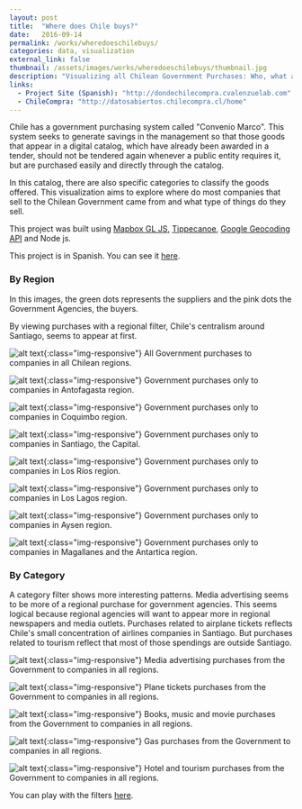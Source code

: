 ```yaml
---
layout: post
title:  "Where does Chile buys?"
date:   2016-09-14
permalink: /works/wheredoeschilebuys/
categories: data, visualization
external_link: false
thumbnail: /assets/images/works/wheredoeschilebuys/thumbnail.jpg
description: "Visualizing all Chilean Government Purchases: Who, what and where it buys?"
links:
  - Project Site (Spanish): "http://dondechilecompra.cvalenzuelab.com"
  - ChileCompra: "http://datosabiertos.chilecompra.cl/home"
---
```


Chile has a government purchasing system called "Convenio Marco".
This system seeks to generate savings in the management so that those goods that appear in a digital catalog, which have already been awarded in a tender, should not be tendered again whenever a public entity requires it, but are purchased easily and directly through the catalog.

In this catalog, there are also specific categories to classify the goods offered. This visualization aims to explore where do most companies that sell to the Chilean Government came from and what type of things do they sell.

This project was built using [Mapbox GL JS](https://www.mapbox.com/mapbox-gl-js/api/), [Tippecanoe](https://github.com/mapbox/tippecanoe), [Google Geocoding API](https://developers.google.com/maps/documentation/geocoding/start) and Node js.  

This project is in Spanish. You can see it [here](http://dondechilecompra.cvalenzuelab.com).

### By Region
In this images, the green dots represents the suppliers and the pink dots the Government Agencies, the buyers.

By viewing purchases with a regional filter, Chile's centralism around Santiago, seems to appear at first.

![alt text](/assets/images/works/wheredoeschilebuys/08wheredoeschilebuys.jpg "where does chile buys"){:class="img-responsive"}
All Government purchases to companies in all Chilean regions.

![alt text](/assets/images/works/wheredoeschilebuys/01wheredoeschilebuys.jpg "where does chile buys"){:class="img-responsive"}
Government purchases only to companies in Antofagasta region.

![alt text](/assets/images/works/wheredoeschilebuys/02wheredoeschilebuys.jpg "where does chile buys"){:class="img-responsive"}
Government purchases only to companies in Coquimbo region.

![alt text](/assets/images/works/wheredoeschilebuys/09wheredoeschilebuys.jpg "where does chile buys"){:class="img-responsive"}
Government purchases only to companies in Santiago, the Capital.

![alt text](/assets/images/works/wheredoeschilebuys/13wheredoeschilebuys.jpg "where does chile buys"){:class="img-responsive"}
Government purchases only to companies in Los Ríos region.

![alt text](/assets/images/works/wheredoeschilebuys/12wheredoeschilebuys.jpg "where does chile buys"){:class="img-responsive"}
Government purchases only to companies in Los Lagos region.

![alt text](/assets/images/works/wheredoeschilebuys/11wheredoeschilebuys.jpg "where does chile buys"){:class="img-responsive"}
Government purchases only to companies in Aysen region.

![alt text](/assets/images/works/wheredoeschilebuys/10wheredoeschilebuys.jpg "where does chile buys"){:class="img-responsive"}
Government purchases only to companies in Magallanes and the Antartica region.

### By Category
A category filter shows more interesting patterns. Media advertising seems to be more of a regional purchase for government agencies. This seems logical because regional agencies will want to appear more in regional newspapers and media outlets. Purchases related to airplane tickets reflects Chile's small concentration of airlines companies in Santiago. But purchases related to tourism reflect that most of those spendings are outside Santiago.

![alt text](/assets/images/works/wheredoeschilebuys/03wheredoeschilebuys.jpg "where does chile buys"){:class="img-responsive"}
Media advertising purchases from the Government to companies in all regions.

![alt text](/assets/images/works/wheredoeschilebuys/04wheredoeschilebuys.jpg "where does chile buys"){:class="img-responsive"}
Plane tickets purchases from the Government to companies in all regions.

![alt text](/assets/images/works/wheredoeschilebuys/05wheredoeschilebuys.jpg "where does chile buys"){:class="img-responsive"}
Books, music and movie purchases from the Government to companies in all regions.

![alt text](/assets/images/works/wheredoeschilebuys/06wheredoeschilebuys.jpg "where does chile buys"){:class="img-responsive"}
Gas purchases from the Government to companies in all regions.

![alt text](/assets/images/works/wheredoeschilebuys/07wheredoeschilebuys.jpg "where does chile buys"){:class="img-responsive"}
Hotel and tourism purchases from the Government to companies in all regions.

You can play with the filters [here](http://dondechilecompra.cvalenzuelab.com).
